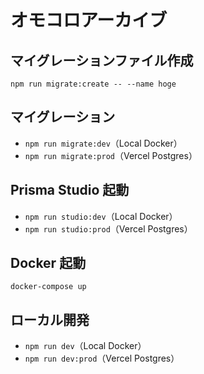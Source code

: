 # オモコロアーカイブ

## マイグレーションファイル作成

`npm run migrate:create -- --name hoge`

## マイグレーション

- `npm run migrate:dev`（Local Docker）
- `npm run migrate:prod`（Vercel Postgres）

## Prisma Studio 起動

- `npm run studio:dev`（Local Docker）
- `npm run studio:prod`（Vercel Postgres）

## Docker 起動

`docker-compose up`

## ローカル開発

- `npm run dev`（Local Docker）
- `npm run dev:prod`（Vercel Postgres）
